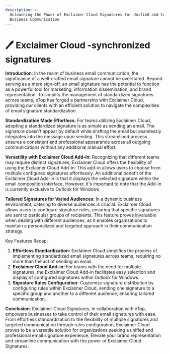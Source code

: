 ```yaml
---
description: >-
  Unleashing the Power of Exclaimer Cloud Signatures for Unified and Customized
  Business Communication
---
```


# 🖊 Exclaimer Cloud -synchronized signatures

**Introduction**: In the realm of business email communication, the significance of a well-crafted email signature cannot be overstated. Beyond serving as a mere sign-off, an email signature has the potential to function as a powerful tool for marketing, information dissemination, and brand representation. To simplify the management of standardized signatures across teams, eTop has forged a partnership with Exclaimer Cloud, providing our clients with an efficient solution to navigate the complexities of email signature standardization.

**Standardization Made Effortless:** For teams utilizing Exclaimer Cloud, adopting a standardized signature is as simple as sending an email. The signature doesn't appear by default while drafting the email but seamlessly integrates into the message upon sending. This streamlined process ensures a consistent and professional appearance across all outgoing communications without any additional manual effort.

**Versatility with Exclaimer Cloud Add-in:** Recognizing that different teams may require distinct signatures, Exclaimer Cloud offers the flexibility of using the Exclaimer Cloud Add-in. This add-in allows users to choose from multiple configured signatures effortlessly. An additional benefit of the Exclaimer Cloud Add-in is that it displays the selected signature within the email composition interface. However, it's important to note that the Add-in is currently exclusive to Outlook for Windows.

**Tailored Signatures for Varied Audiences**: In a dynamic business environment, catering to diverse audiences is crucial. Exclaimer Cloud allows users to configure signature rules, ensuring that specific signatures are sent to particular groups of recipients. This feature proves invaluable when dealing with different audiences, as it enables organizations to maintain a personalized and targeted approach in their communication strategy.

Key Features Recap:

1. **Effortless Standardization:** Exclaimer Cloud simplifies the process of implementing standardized email signatures across teams, requiring no more than the act of sending an email.
2. **Exclaimer Cloud Add-in:** For teams with the need for multiple signatures, the Exclaimer Cloud Add-in facilitates easy selection and display of configured signatures within Outlook for Windows.
3. **Signature Rules Configuration:** Customize signature distribution by configuring rules within Exclaimer Cloud, sending one signature to a specific group and another to a different audience, ensuring tailored communication.

**Conclusion**: Exclaimer Cloud Signatures, in collaboration with eTop, empowers businesses to take control of their email signatures with ease. From effortless standardization to the flexibility of multiple signatures and targeted communication through rules configuration, Exclaimer Cloud proves to be a versatile solution for organizations seeking a unified and professional email signature experience. Elevate your brand representation and streamline communication with the power of Exclaimer Cloud Signatures.



